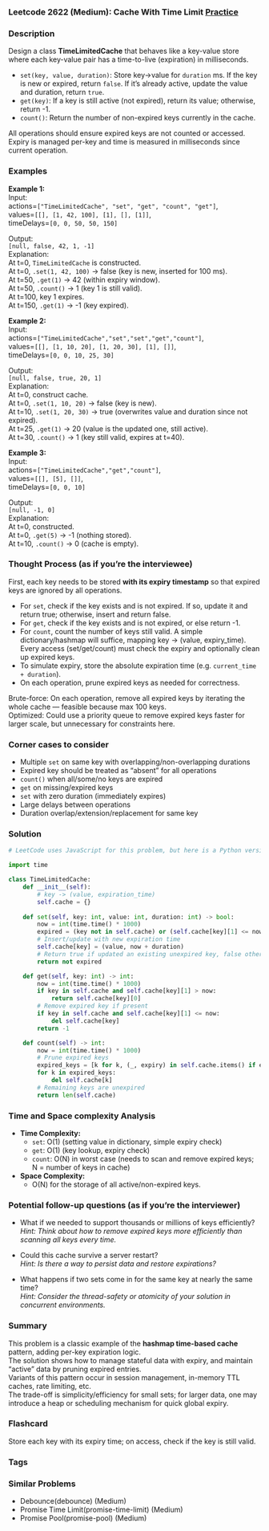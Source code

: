 ### Leetcode 2622 (Medium): Cache With Time Limit [Practice](https://leetcode.com/problems/cache-with-time-limit)

### Description  
Design a class **TimeLimitedCache** that behaves like a key-value store where each key-value pair has a time-to-live (expiration) in milliseconds.  
- `set(key, value, duration)`: Store key→value for `duration` ms. If the key is new or expired, return `false`. If it’s already active, update the value and duration, return `true`.
- `get(key)`: If a key is still active (not expired), return its value; otherwise, return -1.
- `count()`: Return the number of non-expired keys currently in the cache.  

All operations should ensure expired keys are not counted or accessed. Expiry is managed per-key and time is measured in milliseconds since current operation.

### Examples  

**Example 1:**  
Input:  
actions=`["TimeLimitedCache", "set", "get", "count", "get"]`,  
values=`[[], [1, 42, 100], [1], [], [1]]`,  
timeDelays=`[0, 0, 50, 50, 150]`

Output:  
`[null, false, 42, 1, -1]`  
Explanation:  
At t=0, `TimeLimitedCache` is constructed.  
At t=0, `.set(1, 42, 100)` → false (key is new, inserted for 100 ms).  
At t=50, `.get(1)` → 42 (within expiry window).  
At t=50, `.count()` → 1 (key 1 is still valid).  
At t=100, key 1 expires.  
At t=150, `.get(1)` → -1 (key expired).

**Example 2:**  
Input:  
actions=`["TimeLimitedCache","set","set","get","count"]`,  
values=`[[], [1, 10, 20], [1, 20, 30], [1], []]`,  
timeDelays=`[0, 0, 10, 25, 30]`

Output:  
`[null, false, true, 20, 1]`  
Explanation:  
At t=0, construct cache.  
At t=0, `.set(1, 10, 20)` → false (key is new).  
At t=10, `.set(1, 20, 30)` → true (overwrites value and duration since not expired).  
At t=25, `.get(1)` → 20 (value is the updated one, still active).  
At t=30, `.count()` → 1 (key still valid, expires at t=40).

**Example 3:**  
Input:  
actions=`["TimeLimitedCache","get","count"]`,  
values=`[[], [5], []]`,  
timeDelays=`[0, 0, 10]`

Output:  
`[null, -1, 0]`  
Explanation:  
At t=0, constructed.  
At t=0, `.get(5)` → -1 (nothing stored).  
At t=10, `.count()` → 0 (cache is empty).

### Thought Process (as if you’re the interviewee)  
First, each key needs to be stored **with its expiry timestamp** so that expired keys are ignored by all operations.  
- For `set`, check if the key exists and is not expired. If so, update it and return true; otherwise, insert and return false.
- For `get`, check if the key exists and is not expired, or else return -1.
- For `count`, count the number of keys still valid.
A simple dictionary/hashmap will suffice, mapping key → (value, expiry_time). Every access (set/get/count) must check the expiry and optionally clean up expired keys.
- To simulate expiry, store the absolute expiration time (e.g. `current_time + duration`).  
- On each operation, prune expired keys as needed for correctness.

Brute-force: On each operation, remove all expired keys by iterating the whole cache — feasible because max 100 keys.  
Optimized: Could use a priority queue to remove expired keys faster for larger scale, but unnecessary for constraints here.

### Corner cases to consider  
- Multiple `set` on same key with overlapping/non-overlapping durations  
- Expired key should be treated as “absent” for all operations  
- `count()` when all/some/no keys are expired  
- `get` on missing/expired keys  
- `set` with zero duration (immediately expires)  
- Large delays between operations  
- Duration overlap/extension/replacement for same key

### Solution

```python
# LeetCode uses JavaScript for this problem, but here is a Python version with similar logic.

import time

class TimeLimitedCache:
    def __init__(self):
        # key -> (value, expiration_time)
        self.cache = {}
    
    def set(self, key: int, value: int, duration: int) -> bool:
        now = int(time.time() * 1000)
        expired = (key not in self.cache) or (self.cache[key][1] <= now)
        # Insert/update with new expiration time
        self.cache[key] = (value, now + duration)
        # Return true if updated an existing unexpired key, false otherwise
        return not expired

    def get(self, key: int) -> int:
        now = int(time.time() * 1000)
        if key in self.cache and self.cache[key][1] > now:
            return self.cache[key][0]
        # Remove expired key if present
        if key in self.cache and self.cache[key][1] <= now:
            del self.cache[key]
        return -1

    def count(self) -> int:
        now = int(time.time() * 1000)
        # Prune expired keys
        expired_keys = [k for k, (_, expiry) in self.cache.items() if expiry <= now]
        for k in expired_keys:
            del self.cache[k]
        # Remaining keys are unexpired
        return len(self.cache)
```

### Time and Space complexity Analysis  

- **Time Complexity:**  
  - `set`: O(1) (setting value in dictionary, simple expiry check)
  - `get`: O(1) (key lookup, expiry check)
  - `count`: O(N) in worst case (needs to scan and remove expired keys; N = number of keys in cache)
- **Space Complexity:**  
  - O(N) for the storage of all active/non-expired keys.

### Potential follow-up questions (as if you’re the interviewer)  

- What if we needed to support thousands or millions of keys efficiently?  
  *Hint: Think about how to remove expired keys more efficiently than scanning all keys every time.*

- Could this cache survive a server restart?  
  *Hint: Is there a way to persist data and restore expirations?*

- What happens if two sets come in for the same key at nearly the same time?  
  *Hint: Consider the thread-safety or atomicity of your solution in concurrent environments.*

### Summary
This problem is a classic example of the **hashmap time-based cache** pattern, adding per-key expiration logic.  
The solution shows how to manage stateful data with expiry, and maintain “active” data by pruning expired entries.  
Variants of this pattern occur in session management, in-memory TTL caches, rate limiting, etc.  
The trade-off is simplicity/efficiency for small sets; for larger data, one may introduce a heap or scheduling mechanism for quick global expiry.


### Flashcard
Store each key with its expiry time; on access, check if the key is still valid.

### Tags

### Similar Problems
- Debounce(debounce) (Medium)
- Promise Time Limit(promise-time-limit) (Medium)
- Promise Pool(promise-pool) (Medium)